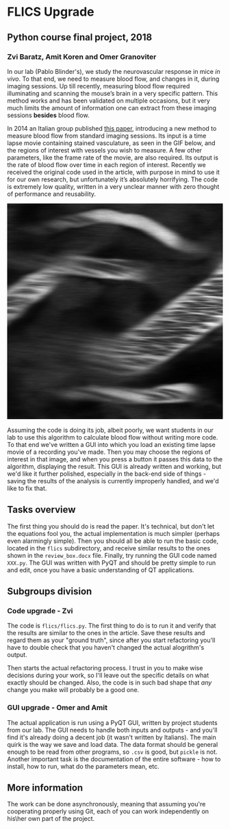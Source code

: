 # FLICS Upgrade
## Python course final project, 2018
### Zvi Baratz, Amit Koren and Omer Granoviter

In our lab (Pablo Blinder's), we study the neurovascular response in mice _in vivo_. To that end, we need to measure blood flow, and changes in it, during imaging sessions. Up till recently, measuring blood flow required illuminating and scanning the mouse’s brain in a very specific pattern. This method works and has been validated on multiple occasions, but it very much limits the amount of information one can extract from these imaging sessions **besides** blood flow. 

In 2014 an Italian group published [this paper](https://www.nature.com/articles/srep07341), introducing a new method to measure blood flow from standard imaging sessions. Its input is a time lapse movie containing stained vasculature, as seen in the GIF below, and the regions of interest with vessels you wish to measure. A few other parameters, like the frame rate of the movie, are also required. Its output is the rate of blood flow over time in each region of interest. Recently we received the original code used in the article, with purpose in mind to use it for our own research, but unfortunately it’s absolutely horrifying. The code is extremely low quality, written in a very unclear manner with zero thought of performance and reusability.

![Stained vasculature example](bloodflow.gif)

Assuming the code is doing its job, albeit poorly, we want students in our lab to use this algorithm to calculate blood flow without writing more code. To that end we've written a GUI into which you load an existing time lapse movie of a recording you've made. Then you may choose the regions of interest in that image, and when you press a button it passes this data to the algorithm, displaying the result. This GUI is already written and working, but we'd like it further polished, especially in the back-end side of things - saving the results of the analysis is currently improperly handled, and we'd like to fix that.

## Tasks overview
The first thing you should do is read the paper. It's technical, but don't let the equations fool you, the actual implementation is much simpler (perhaps even alarmingly simple). Then you should all be able to run the basic code, located in the `flics` subdirectory, and receive similar results to the ones shown in the `review_box.docx` file. Finally, try running the GUI code named `XXX.py`. The GUI was written with PyQT and should be pretty simple to run and edit, once you have a basic understanding of QT applications.

## Subgroups division
### Code upgrade - Zvi
The code is `flics/flics.py`. The first thing to do is to run it and verify that the results are similar to the ones in the article. Save these results and regard them as your "ground truth", since after you start refactoring you'll have to double check that you haven't changed the actual alogrithm's output.

Then starts the actual refactoring process. I trust in you to make wise decisions during your work, so I'll leave out the specific details on what exactly should be changed. Also, the code is in such bad shape that _any_ change you make will probably be a good one.

### GUI upgrade - Omer and Amit 
The actual application is run using a PyQT GUI, written by project students from our lab. The GUI needs to handle both inputs and outputs - and you'll find it's already doing a decent job (it wasn't written by Italians). The main quirk is the way we save and load data. The data format should be general enough to be read from other programs, so `.csv` is good, but `pickle` is not. Another important task is the documentation of the entire software - how to install, how to run, what do the parameters mean, etc.


## More information
The work can be done asynchronously, meaning that assuming you're cooperating properly using Git, each of you can work independently on his\her own part of the project.
